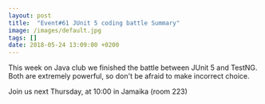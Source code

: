 ```yaml
---
layout: post
title:  "Event#61 JUnit 5 coding battle Summary"
image: /images/default.jpg
tags: []
date: 2018-05-24 13:09:00 +0200
---
```


This week on Java club
we finished the battle between JUnit 5 and TestNG. Both are extremely powerful, so don't be afraid to make incorrect choice. []()

Join us next Thursday, at 10:00 in Jamaika (room 223)

